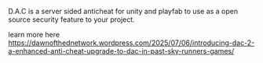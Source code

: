 D.A.C is a server sided anticheat for unity and playfab to use as a open source security feature to your project.


learn more here
https://dawnofthednetwork.wordpress.com/2025/07/06/introducing-dac-2-a-enhanced-anti-cheat-upgrade-to-dac-in-past-sky-runners-games/
